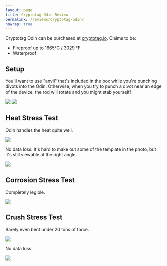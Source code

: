 ```yaml
---
layout: page
title: Cryptotag Odin Review
permalink: /reviews/cryptotag-odin/
nowrap: true
---
```

Cryptotag Odin can be purchased at <a href="https://cryptotag.io/">cryptotag.io</a>. Claims to be:
<ul>
	<li>Fireproof up to 1665°C / 3029 °F</li>
	<li>Waterproof</li>
</ul>

## Setup

You'll want to use "anvil" that's included in the box while you're punching divots into the Odin. Otherwise, when you try to punch a divot near an edge of the device, the rod will rotate and you might stab yourself!

<img src="../../img/devices/cryptotag_odin_setup.jpeg" />


<img src="../../img/devices/cryptotag_odin_new.jpeg" />

## Heat Stress Test

Odin handles the heat quite well.

<img src="../../img/devices/cryptotag_odin_heat.jpeg" />

No data loss. It's hard to make out some of the template in the photo, but it's still viewable at the right angle.

<img src="../../img/devices/cryptotag_odin_heat2.jpeg" />

## Corrosion Stress Test

Completely legible.

<img src="../../img/devices/cryptotag_odin_acid.jpeg" />

## Crush Stress Test

Barely even bent under 20 tons of force.

<img src="../../img/devices/cryptotag_odin_crush.jpeg" />

No data loss.

<img src="../../img/devices/cryptotag_odin_crush2.jpeg" />
